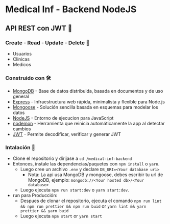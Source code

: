 # Medical Inf - Backend NodeJS
## API REST con JWT 🏥
### Create - Read - Update - Delete 🚀
* Usuarios   
* Clinicas   
* Medicos
### Construido con 🛠️
* [MongoDB](https://www.mongodb.com/es) -  Base de datos distribuida, basada en documentos y de uso general
* [Express](https://expressjs.com/es/) - Infraestructura web rápida, minimalista y flexible para Node.js
* [Mongoose](https://mongoosejs.com/) - Solución sencilla basada en esquemas para modelar los datos
* [NodeJS](https://nodejs.org/es/) - Entorno de ejecucion para JavaScript
* [nodemon](https://www.npmjs.com/package/nodemon) - Herramienta que reinicia automáticamente la app al detectar cambios
* [JWT](https://jwt.io/) - Permite decodificar, verificar y generar JWT

### Intalación 📌
* Clone el repositorio y dirijase a `cd /medical-inf-backend`
* Entonces, instale las dependencias/paquetes con `npm install` o `yarn`.
    * Luego cree un archivo `.env` y declare `DB_URI=<Your database uri>`
        * Nota: La api usa MongoDB y mongoose, debes escribir tu url de MongoDB, ejemplo: `mongodb://<Your hosted db>/<Your database>`
    * Luego ejecuta `npm run start:dev` o `yarn start:dev`.
* run para Producción:
    * Despues de clonar el repositorio, ejecuta el comando `npm run lint && npm run prettier && npm run buid` or `yarn lint && yarn prettier && yarn buid`
    * Luego ejecuta `npm start` or `yarn start`